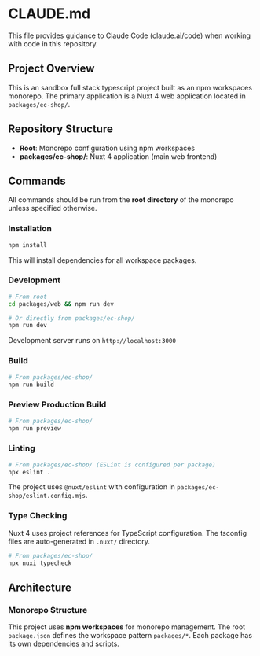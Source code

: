 # CLAUDE.md

This file provides guidance to Claude Code (claude.ai/code) when working with code in this repository.

## Project Overview

This is an sandbox full stack typescript project built as an npm workspaces monorepo. The primary application is a Nuxt 4 web application located in `packages/ec-shop/`.

## Repository Structure

- **Root**: Monorepo configuration using npm workspaces
- **packages/ec-shop/**: Nuxt 4 application (main web frontend)

## Commands

All commands should be run from the **root directory** of the monorepo unless specified otherwise.

### Installation

```bash
npm install
```

This will install dependencies for all workspace packages.

### Development

```bash
# From root
cd packages/web && npm run dev

# Or directly from packages/ec-shop/
npm run dev
```

Development server runs on `http://localhost:3000`

### Build

```bash
# From packages/ec-shop/
npm run build
```

### Preview Production Build

```bash
# From packages/ec-shop/
npm run preview
```

### Linting

```bash
# From packages/ec-shop/ (ESLint is configured per package)
npx eslint .
```

The project uses `@nuxt/eslint` with configuration in `packages/ec-shop/eslint.config.mjs`.

### Type Checking

Nuxt 4 uses project references for TypeScript configuration. The tsconfig files are auto-generated in `.nuxt/` directory.

```bash
# From packages/ec-shop/
npx nuxi typecheck
```

## Architecture

### Monorepo Structure

This project uses **npm workspaces** for monorepo management. The root `package.json` defines the workspace pattern `packages/*`. Each package has its own dependencies and scripts.

